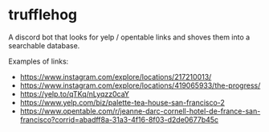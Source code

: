 # trufflehog

A discord bot that looks for yelp / opentable links and shoves them into a
searchable database.

Examples of links:

* https://www.instagram.com/explore/locations/217210013/
* https://www.instagram.com/explore/locations/419065933/the-progress/
* https://yelp.to/qTKq/nLyqzz0caY
* https://www.yelp.com/biz/palette-tea-house-san-francisco-2
* https://www.opentable.com/r/jeanne-darc-cornell-hotel-de-france-san-francisco?corrid=abadff8a-31a3-4f16-8f03-d2de0677b45c
